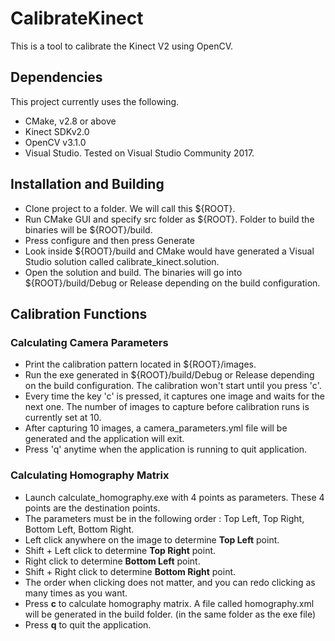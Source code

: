 # CalibrateKinect
This is a tool to calibrate the Kinect V2 using OpenCV.
## Dependencies
This project currently uses the following.
* CMake, v2.8 or above
* Kinect SDKv2.0
* OpenCV v3.1.0
* Visual Studio. Tested on Visual Studio Community 2017.

## Installation and Building
* Clone project to a folder. We will call this ${ROOT}.
* Run CMake GUI and specify src folder as ${ROOT}. Folder to build the binaries will be ${ROOT}/build.
* Press configure and then press Generate
* Look inside ${ROOT}/build and CMake would have generated a Visual Studio solution called calibrate_kinect.solution.
* Open the solution and build. The binaries will go into ${ROOT}/build/Debug or Release depending on the build configuration.

## Calibration Functions
### Calculating Camera Parameters
* Print the calibration pattern located in ${ROOT}/images.
* Run the exe generated in ${ROOT}/build/Debug or Release depending on the build configuration. The calibration won't start until you press 'c'.
* Every time the key 'c' is pressed, it captures one image and waits for the next one. The number of images to capture before calibration runs is currently set at 10.
* After capturing 10 images, a camera_parameters.yml file will be generated and the application will exit.
* Press 'q' anytime when the application is running to quit application.
### Calculating Homography Matrix
* Launch calculate_homography.exe with 4 points as parameters. These 4 points are the destination points.
* The parameters must be in the following order : Top Left, Top Right, Bottom Left, Bottom Right.
* Left click anywhere on the image to determine __Top Left__ point.
* Shift + Left click to determine __Top Right__ point.
* Right click to determine __Bottom Left__ point.
* Shift + Right click to determine __Bottom Right__ point.
* The order when clicking does not matter, and you can redo clicking as many times as you want.
* Press __c__ to calculate homography matrix. A file called homography.xml will be generated in the build folder. (in the same folder as the exe file)
* Press __q__ to quit the application.
